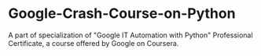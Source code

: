 # Google-Crash-Course-on-Python
A part of specialization of "Google IT Automation with Python" Professional Certificate, a course offered by Google on Coursera.
